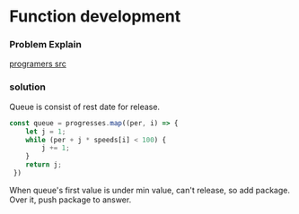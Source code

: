 # Function development

### Problem Explain

[programers src](https://programmers.co.kr/learn/courses/30/lessons/42586)

### solution

Queue is consist of rest date for release.
```javascript
const queue = progresses.map((per, i) => {
    let j = 1;
	while (per + j * speeds[i] < 100) {
        j += 1;
	}
	return j;
 })
```
When queue's first value is under min value, can't release, so add package. Over it, push package to answer.
